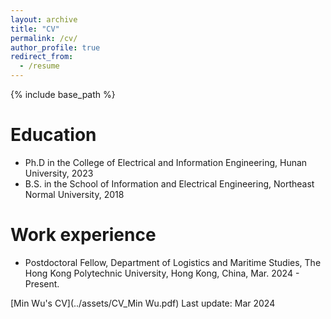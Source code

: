 ```yaml
---
layout: archive
title: "CV"
permalink: /cv/
author_profile: true
redirect_from:
  - /resume
---
```


{% include base_path %}

Education
======
* Ph.D in the College of Electrical and Information Engineering, Hunan University, 2023
* B.S. in the School of Information and Electrical Engineering, Northeast Normal University, 2018

Work experience
======
* Postdoctoral Fellow, Department of Logistics and Maritime Studies, The Hong Kong Polytechnic University, Hong Kong, China, Mar. 2024 - Present.

[Min Wu's CV](../assets/CV_Min Wu.pdf) Last update: Mar 2024
